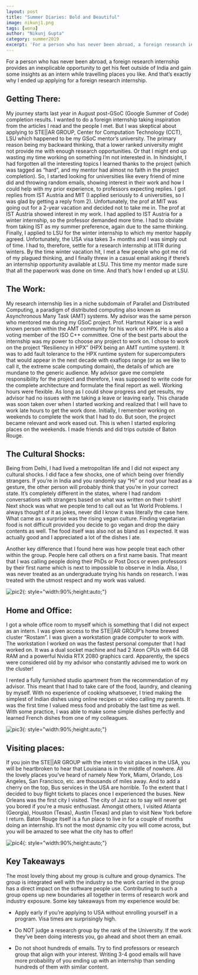 ```yaml
---
layout: post
title: "Summer Diaries: Bold and Beautiful"
image: nikunj1.png
tags: [wona]
author: "Nikunj Gupta"
category: summer2019
excerpt: 'For a person who has never been abroad, a foreign research internship provides an inexplicable opportunity to get his feet outside of India and gain some insights as an intern while travelling places you like. And that’s exactly why I ended up applying for a foreign research internship.' 
---
```


For a person who has never been abroad, a foreign research internship provides an inexplicable opportunity to get his feet outside of India and gain some insights as an intern while travelling places you like. And that’s exactly why I ended up applying for a foreign research internship.

## Getting There:

My journey starts last year in August post-GSoC (Google Summer of Code) completion results. I  wanted to do a foreign internship taking inspiration from the articles I read and the people I met. But I was skeptical about applying to STE||AR GROUP, Center for Computation Technology (CCT), LSU which happened to be my GSoC mentor’s university. The primary reason being my backward thinking, that a lower ranked university might not provide me with enough research opportunities. Or that I might end up wasting my time working on something I’m not interested in. In hindsight, I had forgotten all the interesting topics I learned thanks to the project (which was tagged as “hard”, and my mentor had almost no faith in the project completion). So, I started looking for universities like every friend of mine did and throwing random emails, showing interest in their work and how I could help with my prior experience, to professors expecting replies. I got replies from IST Austria and MIT (I applied seriously to 4 universities, so I was glad by getting a reply from 2). Unfortunately, the prof at MIT was going out for a 2-year vacation and decided not to take me in. The prof at IST Austria showed interest in my work. I had applied to IST Austria for a winter internship, so the professor demanded more time. I had to obviate from taking IST as my summer preference, again due to the same thinking. Finally, I applied to LSU for the winter internship to which my mentor happily agreed. Unfortunately, the USA visa takes 3+ months and I was simply out of time. I had to, therefore, settle for a research internship at IITR during winters. By the time winter vacation hit, I met a few people who got me rid of my plagued thinking, and I finally threw in a casual email asking if there’s an internship opportunity available at LSU.
This time my mentor made sure that all the paperwork was done on time. And that’s how I ended up at LSU.


## The Work:


My research internship lies in a niche subdomain of Parallel and Distributed Computing, a paradigm of distributed computing also known as Asynchronous Many Task (AMT) systems. My advisor was the same person who mentored me during my GSoC project. Prof. Hartmut Kaiser is a well known person within the AMT community for his work on HPX. He is also a voting member of the ISO C++ committee.
One of the best parts about the internship was my power to choose any project to work on. I chose to work on the project “Resiliency in HPX” (HPX being an AMT runtime system). It was to add fault tolerance to the HPX runtime system for supercomputers that would appear in the next decade with exaflops range (or as we like to call it, the extreme scale computing domain), the details of which are mundane to the generic audience. My advisor gave me complete responsibility for the project and therefore, I was supposed to write code for the complete architecture and formulate the final report as well. Working hours were flexible. As long as I could show progress and get results, my advisor had no issues with me taking a leave or leaving early. This charade was soon taken over when I started working and realized that I will have to work late hours to get the work done. Initially, I remember working on weekends to complete the work that I had to do. But soon, the project became relevant and work eased out. This is when I started exploring places on the weekends. I made friends and did trips outside of Baton Rouge.


## The Cultural Shocks:


Being from Delhi, I had lived a metropolitan life and I did not expect any cultural shocks. I did face a few shocks, one of which being over friendly strangers. If you’re in India and you randomly say “Hi” or nod your head as a gesture, the other person will probably think that you’re in your correct state. It’s completely different in the states, where I had random conversations with strangers based on what was written on their t-shirt! Next shock was what we people tend to call out as 1st World Problems. I always thought of it as jokes, never did I know it was literally the case here. What came as a surprise was the rising vegan culture. Finding vegetarian food is not difficult provided you decide to go vegan and drop the dairy contents as well. The food itself was also not as bland as I expected. It was actually good and I appreciated a lot of the dishes I ate.

Another key difference that I found here was how people treat each other within the group. People here call others on a first name basis. That meant that I was calling people doing their PhDs or Post Docs or even professors by their first name which is next to impossible to observe in India. Also, I was never treated as an undergraduate trying his hands on research. I was treated with the utmost respect and my work was valued.

![pic2](/images/posts/nikunj2.png){: style="width:90%;height:auto;"}

## Home and Office:
I got a whole office room to myself which is something that I did not expect as an intern. I was given access to the STE||AR GROUP’s home brewed cluster “Rostam”. I was given a workstation grade computer to work with. The workstation I worked on was the fastest personal computer that I had worked on. It was a dual socket machine and had 2 Xeon CPUs with 64 GB RAM and a powerful Nvidia RTX 2080 graphics card. Apparently, the specs were considered old by my advisor who constantly advised me to work on the cluster!

I rented a fully furnished studio apartment from the recommendation of my advisor. This meant that I had to take care of the food, laundry, and cleaning by myself. With no experience of cooking whatsoever, I tried making the simplest of Indian dishes using online recipes or video calling my parents. It was the first time I valued mess food and probably the last time as well. With some practice, I was able to make some simple dishes perfectly and learned French dishes from one of my colleagues.

![pic3](/images/posts/nikunj3.png){: style="width:90%;height:auto;"}

## Visiting places:

If you join the STE||AR GROUP with the intent to visit places in the USA, you will be heartbroken to hear that Louisiana is in the middle of nowhere. All the lovely places you’ve heard of namely New York, Miami, Orlando, Los Angeles, San Francisco, etc. are thousands of miles away. And to add a cherry on the top, Bus services in the USA are horrible. To the extent that I decided to buy flight tickets to places once I experienced the buses. New Orleans was the first city I visited. The city of Jazz so to say will never get you bored if you’re a music enthusiast. Amongst others, I visited Atlanta (Georgia), Houston (Texas), Austin (Texas) and plan to visit New York before I return.
Baton Rouge itself is a fun place to live in for a couple of months doing an internship. It’s not the most dynamic city you will come across, but you will be amazed to see what the city has to offer!

![pic4](/images/posts/nikunj4.png){: style="width:90%;height:auto;"}

## Key Takeaways

The most lovely thing about my group is culture and group dynamics. The group is integrated well with the industry so the work carried in the group has a direct impact on the software people use. Contributing to such a group opens up new boundaries all together in terms of research work and industry exposure. Some key takeaways from my experience would be:<br>

* Apply early if you’re applying to USA without enrolling yourself in a program. Visa times are surprisingly high.

* Do NOT judge a research group by the rank of the University. If the work they’ve been doing interests you, go ahead and shoot them an email.

* Do not shoot hundreds of emails. Try to find professors or research group that align with your interest. Writing 3-4 good emails will have more probability of you ending up with an internship than sending hundreds of them with similar content.






